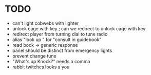 # TODO

- can't light cobwebs with lighter
- unlock cage with key ; can we redirect to unlock cage with key
- redirect player from turning dial to tune radio
- alias "look up <x>" for "consult <x> in guidebook"
- read book -> generic response
- panel should be distinct from emergency lights
- prevent change tune 
- "What's up Knock?" needs a comma
- rabbit twitches looks a you

